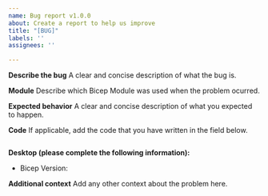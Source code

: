 ```yaml
---
name: Bug report v1.0.0
about: Create a report to help us improve
title: "[BUG]"
labels: ''
assignees: ''

---
```


**Describe the bug**
A clear and concise description of what the bug is.

**Module**
Describe which Bicep Module was used when the problem ocurred.

**Expected behavior**
A clear and concise description of what you expected to happen.

**Code**
If applicable, add the code that you have written in the field below.
```bicep
```

**Desktop (please complete the following information):**
 - Bicep Version:

**Additional context**
Add any other context about the problem here.
